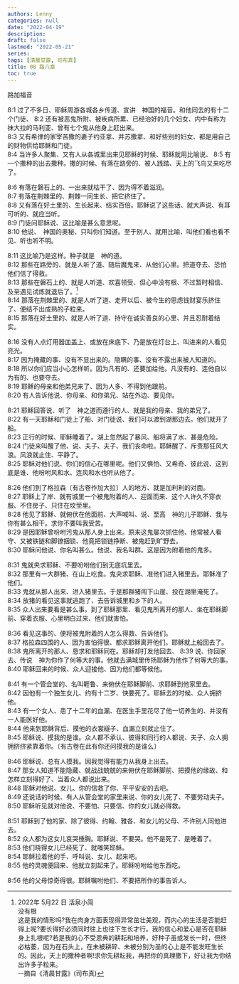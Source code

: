 ```yaml
---
authors: Lenny
categories: null
date: "2022-04-19"
description: 
draft: false
lastmod: "2022-05-21"
series:
tags: [清晨甘露, 司布真]
title: 08 路八章
toc: true
---
```

路加福音
<!--more-->


8:1 过了不多日、耶稣周游各城各乡传道、宣讲　神国的福音。和他同去的有十二个门徒、
8:2 还有被恶鬼所附、被疾病所累、已经治好的几个妇女、内中有称为抹大拉的马利亚、曾有七个鬼从他身上赶出来。  
8:3 又有希律的家宰苦撒的妻子约亚拿、并苏撒拿、和好些别的妇女、都是用自己的财物供给耶稣和门徒。  
8:4 当许多人聚集、又有人从各城里出来见耶稣的时候、耶稣就用比喻说、
8:5 有一个撒种的出去撒种。撒的时候、有落在路旁的、被人践踏、天上的飞鸟又来吃尽了。  

8:6 有落在磐石上的、一出来就枯干了、因为得不着滋润。  
8:7 有落在荆棘里的、荆棘一同生长、把它挤住了。  
8:8 又有落在好土里的、生长起来、结实百倍。耶稣说了这些话、就大声说、有耳可听的、就应当听。  
8:9 门徒问耶稣说、这比喻是甚么意思呢。  
8:10 他说、　神国的奥秘、只叫你们知道。至于别人、就用比喻、叫他们看也看不见、听也听不明。  

8:11 这比喻乃是这样。种子就是　神的道。  
8:12 那些在路旁的、就是人听了道、随后魔鬼来、从他们心里。把道夺去、恐怕他们信了得救。  
8:13 那些在磐石上的、就是人听道、欢喜领受、但心中没有根、不过暂时相信、及至遇见试炼就退后了。[^1]  
8:14 那落在荆棘里的、就是人听了道、走开以后、被今生的思虑钱财宴乐挤住了、便结不出成熟的子粒来。  
8:15 那落在好土里的、就是人听了道、持守在诚实善良的心里、并且忍耐着结实。  

8:16 没有人点灯用器皿盖上、或放在床底下、乃是放在灯台上、叫进来的人看见亮光。  
8:17 因为掩藏的事、没有不显出来的。隐瞒的事、没有不露出来被人知道的。  
8:18 所以你们应当小心怎样听。因为凡有的、还要加给他。凡没有的、连他自以为有的、也要夺去。  
8:19 耶稣的母亲和他弟兄来了、因为人多、不得到他跟前。  
8:20 有人告诉他说、你母亲、和你弟兄、站在外边、要见你。  

8:21 耶稣回答说、听了　神之道而遵行的人、就是我的母亲、我的弟兄了。  
8:22 有一天耶稣和门徒上了船、对门徒说、我们可以渡到湖那边去。他们就开了船。  
8:23 正行的时候、耶稣睡着了。湖上忽然起了暴风、船将满了水、甚是危险。  
8:24 门徒来叫醒了他、说、夫子、夫子、我们丧命啦。耶稣醒了、斥责那狂风大浪。风浪就止住、平静了。  
8:25 耶稣对他们说、你们的信心在哪里呢。他们又惧怕、又希奇、彼此说、这到底是谁、他吩咐风和水、连风和水也听从他了。  

8:26 他们到了格拉森〔有古卷作加大拉〕人的地方、就是加利利的对面。  
8:27 耶稣上了岸、就有城里一个被鬼附着的人、迎面而来、这个人许久不穿衣服、不住房子、只住在坟茔里。  
8:28 他见了耶稣、就俯伏在他面前、大声喊叫、说、至高　神的儿子耶稣、我与你有甚么相干。求你不要叫我受苦。  
8:29 是因耶稣曾吩咐污鬼从那人身上出来。原来这鬼屡次抓住他、他常被人看守、又被铁链和脚镣捆锁、他竟把锁链挣断、被鬼赶到旷野去。  
8:30 耶稣问他说、你名叫甚么。他说、我名叫群。这是因为附着他的鬼多。  

8:31 鬼就央求耶稣、不要吩咐他们到无底坑里去。  
8:32 那里有一大群猪、在山上吃食。鬼央求耶稣、准他们进入猪里去。耶稣准了他们。  
8:33 鬼就从那人出来、进入猪里去。于是那群猪闯下山崖、投在湖里淹死了。  
8:34 放猪的看见这事就逃跑了、去告诉城里和乡下的人。  
8:35 众人出来要看是甚么事。到了耶稣那里、看见鬼所离开的那人、坐在耶稣脚前、穿着衣服、心里明白过来、他们就害怕。  

8:36 看见这事的、便将被鬼附着的人怎么得救、告诉他们。  
8:37 格拉森四围的人、因为害怕得很、都求耶稣离开他们。耶稣就上船回去了。  
8:38 鬼所离开的那人、恳求和耶稣同在。耶稣却打发他回去、
8:39 说、你回家去、传说　神为你作了何等大的事。他就去满城里传扬耶稣为他作了何等大的事。  
8:40 耶稣回来的时候、众人迎接他、因为他们都等候他。  

8:41 有一个管会堂的、名叫睚鲁、来俯伏在耶稣脚前、求耶稣到他家里去。  
8:42 因他有一个独生女儿、约有十二岁、快要死了。耶稣去的时候、众人拥挤他。  
8:43 有一个女人、患了十二年的血漏、在医生手里花尽了他一切养生的、并没有一人能医好他。  
8:44 他来到耶稣背后、摸他的衣裳繸子、血漏立刻就止住了。  
8:45 耶稣说、摸我的是谁。众人都不承认、彼得和同行的人都说、夫子、众人拥拥挤挤紧靠着你。〔有古卷在此有你还问摸我的是谁么〕

8:46 耶稣说、总有人摸我。因我觉得有能力从我身上出去。  
8:47 那女人知道不能隐藏、就战战兢兢的来俯伏在耶稣脚前、把摸他的缘故、和怎样立刻得好了、当着众人都说出来。  
8:48 耶稣对他说、女儿、你的信救了你、平平安安的去吧。  
8:49 还说话的时候、有人从管会堂的家里来说、你的女儿死了、不要劳动夫子。  
8:50 耶稣听见就对他说、不要怕、只要信、你的女儿就必得救。  

8:51 耶稣到了他的家、除了彼得、约翰、雅各、和女儿的父母、不许别人同他进去。  
8:52 众人都为这女儿哀哭捶胸。耶稣说、不要哭。他不是死了、是睡着了。  
8:53 他们晓得女儿已经死了、就嗤笑耶稣。  
8:54 耶稣拉着他的手、呼叫说、女儿、起来吧。  
8:55 他的灵魂便回来、他就立刻起来了。耶稣吩咐给他东西吃。  

8:56 他的父母惊奇得很。耶稣嘱咐他们、不要把所作的事告诉人。  

[^1]: 2022年 5月22 日 活泉小简  
没有根   
这是我的情形吗?我在肉身方面表现得异常茁壮美观，而内心的生活是否能赶得上呢?要长得好必须同时往上也往下生长才行。我的信心和爱心是否在耶稣身上扎根呢?若是我的心不受恩典的耕耘和培养，好种子虽或发长一时，但终必枯萎，因为在石头上，在未被耕碎、未被分别为圣的心上是不能发旺生长的。因此，天上的撒种者啊!求你先耕耘我，再把你的真理撒下，好让我为你结出许多子粒来。   
--摘自《清晨甘露》(司布真)   
